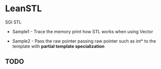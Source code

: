 # LeanSTL
SGI STL

* Sample1 - Trace the memory
print how STL works when using Vector

* Sample2 - Pass the raw pointer
passing raw pointer such as int* to the template with **partial template specialization**

## TODO


